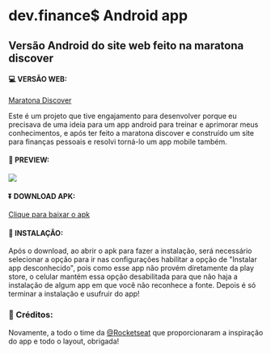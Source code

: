 
# dev.finance$ Android app #

## Versão Android do site web feito na maratona discover ##

#### 💻 VERSÃO WEB: ###
[Maratona Discover](https://github.com/angelcomp/maratona-discover)


<p>Este é um projeto que tive engajamento para desenvolver porque eu precisava de uma ideia para um app android para treinar e aprimorar meus conhecimentos, e após ter feito a maratona discover e construído um site para finanças pessoais e resolvi torná-lo um app mobile também.</p>

#### 👀 PREVIEW: ###

<img src="https://github.com/angelcomp/app-dev-finances/blob/main/readme/telas_app.png">

#### ⏬ DOWNLOAD APK:

[Clique para baixar o apk](https://github.com/angelcomp/app-dev-finances/raw/main/readme/dev.finances.apk)

#### 🥳 INSTALAÇÂO:
<p>Após o download, ao abrir o apk para fazer a instalação, será necessário selecionar a opção para ir nas configurações habilitar a opção de "Instalar app desconhecido", pois como esse app não provém diretamente da play store, o celular mantém essa opção desabilitada para que não haja a instalação de algum app em que você não reconhece a fonte. Depois é só terminar a instalação e usufruir do app!</p>

### 👏  Créditos:

Novamente, a todo o time da  [@Rocketseat](https://rocketseat.com.br/)  que proporcionaram a inspiração do app e todo o layout, obrigada!
